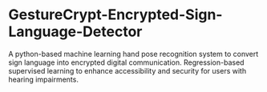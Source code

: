 # GestureCrypt-Encrypted-Sign-Language-Detector
A python-based machine learning hand pose recognition system to convert sign language into encrypted digital communication. Regression-based supervised learning to enhance accessibility and security for users with hearing impairments.
